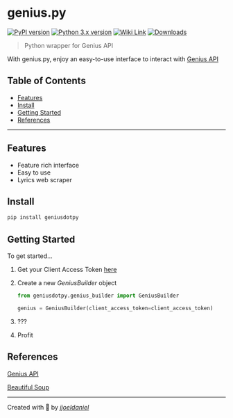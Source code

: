 # **genius.py**

[![PyPI version](https://img.shields.io/pypi/v/geniusdotpy)](https://pypi.org/project/geniusdotpy/)
[![Python 3.x version](https://img.shields.io/badge/python-3.x-brightgreen.svg)](https://www.python.org/downloads/)
[![Wiki Link](https://img.shields.io/badge/wiki-documentation-forestgreen)](https://github.com/jjoeldaniel/genius.py/wiki)
[![Downloads](https://static.pepy.tech/badge/geniusdotpy)](https://pepy.tech/project/geniusdotpy)

> Python wrapper for Genius API

With genius.py, enjoy an easy-to-use interface to interact with [Genius API](https://docs.genius.com)

## Table of Contents

- [Features](#features)
- [Install](#install)
- [Getting Started](#getting-started)
- [References](#references)

---

## Features

- Feature rich interface
- Easy to use
- Lyrics web scraper

## Install

```python
pip install geniusdotpy
```

## Getting Started

To get started...

1. Get your Client Access Token [here](https://genius.com/api-clients)

2. Create a new *GeniusBuilder* object

    ```python
    from geniusdotpy.genius_builder import GeniusBuilder

    genius = GeniusBuilder(client_access_token=client_access_token)
    ```

3. ???

4. Profit

## References

[Genius API](https://docs.genius.com)

[Beautiful Soup](https://www.crummy.com/software/BeautifulSoup/bs4/doc/)

---

Created with 💖 by [*jjoeldaniel*](https://github.com/jjoeldaniel)
